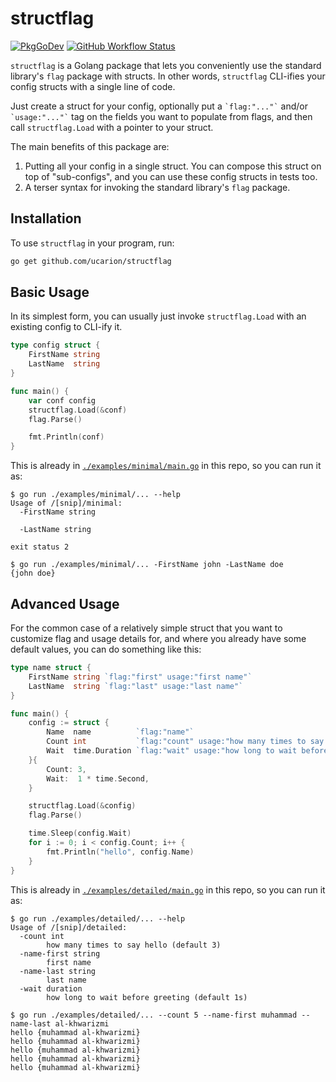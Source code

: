 # structflag

[![PkgGoDev](https://pkg.go.dev/badge/github.com/ucarion/structflag)](https://pkg.go.dev/github.com/ucarion/structflag)
[![GitHub Workflow Status](https://img.shields.io/github/workflow/status/ucarion/structflag/tests?label=tests&logo=github&style=flat-square)](https://github.com/ucarion/structflag/actions)

`structflag` is a Golang package that lets you conveniently use the standard
library's `flag` package with structs. In other words, `structflag` CLI-ifies
your config structs with a single line of code.

Just create a struct for your config, optionally put a `` `flag:"..."` `` and/or
`` `usage:"..."` `` tag on the fields you want to populate from flags, and then
call `structflag.Load` with a pointer to your struct.

The main benefits of this package are:

1. Putting all your config in a single struct. You can compose this struct on
   top of "sub-configs", and you can use these config structs in tests too.
2. A terser syntax for invoking the standard library's `flag` package.

## Installation

To use `structflag` in your program, run:

```bash
go get github.com/ucarion/structflag
```

## Basic Usage

In its simplest form, you can usually just invoke `structflag.Load` with an
existing config to CLI-ify it.

```go
type config struct {
	FirstName string
	LastName  string
}

func main() {
	var conf config
	structflag.Load(&conf)
	flag.Parse()

	fmt.Println(conf)
}
```

This is already in [`./examples/minimal/main.go`](./examples/minimal/main.go) in
this repo, so you can run it as:

```text
$ go run ./examples/minimal/... --help
Usage of /[snip]/minimal:
  -FirstName string

  -LastName string

exit status 2

$ go run ./examples/minimal/... -FirstName john -LastName doe
{john doe}
```

## Advanced Usage

For the common case of a relatively simple struct that you want to customize
flag and usage details for, and where you already have some default values, you
can do something like this:

```go
type name struct {
	FirstName string `flag:"first" usage:"first name"`
	LastName  string `flag:"last" usage:"last name"`
}

func main() {
	config := struct {
		Name  name          `flag:"name"`
		Count int           `flag:"count" usage:"how many times to say hello"`
		Wait  time.Duration `flag:"wait" usage:"how long to wait before greeting"`
	}{
		Count: 3,
		Wait:  1 * time.Second,
	}

	structflag.Load(&config)
	flag.Parse()

	time.Sleep(config.Wait)
	for i := 0; i < config.Count; i++ {
		fmt.Println("hello", config.Name)
	}
}
```

This is already in [`./examples/detailed/main.go`](./examples/detailed/main.go)
in this repo, so you can run it as:

```text
$ go run ./examples/detailed/... --help
Usage of /[snip]/detailed:
  -count int
    	how many times to say hello (default 3)
  -name-first string
    	first name
  -name-last string
    	last name
  -wait duration
    	how long to wait before greeting (default 1s)

$ go run ./examples/detailed/... --count 5 --name-first muhammad --name-last al-khwarizmi
hello {muhammad al-khwarizmi}
hello {muhammad al-khwarizmi}
hello {muhammad al-khwarizmi}
hello {muhammad al-khwarizmi}
hello {muhammad al-khwarizmi}
```
